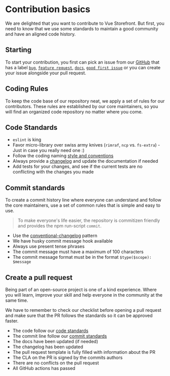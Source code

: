 # Contribution basics

We are delighted that you want to contribute to Vue Storefront. But first, you need to know that we use some standards to maintain a good community and have an aligned code history.

## Starting

To start your contribution, you first can pick an issue from our [GitHub](https://github.com/DivanteLtd/vue-storefront/) that has a label [`bug`](https://github.com/vuestorefront/vue-storefront/issues?q=is%3Aopen+is%3Aissue+label%3Abug), [`feature request`](https://github.com/vuestorefront/vue-storefront/issues?q=is%3Aopen+is%3Aissue+label%3A%22feature+request%22), [`docs`](https://github.com/vuestorefront/vue-storefront/issues?q=is%3Aopen+is%3Aissue+label%3Adocs), [`good first issue`](https://github.com/vuestorefront/vue-storefront/issues?q=is%3Aopen+is%3Aissue+label%3A%22good+first+issue%22) or you can create your issue alongside your pull request.

## Coding Rules

To keep the code base of our repository neat, we apply a set of rules for our contributors. These rules are established by our core maintainers, so you will find an organized code repository no matter where you come.

## Code Standards

- `eslint` is king
- Favor micro-library over swiss army knives (`rimraf`, `ncp` vs. `fs-extra`) - Just in case you really need one :)
- Follow the coding naming [style and conventions](api-design-philosophy.html)
- Always provide a [changelog](creating-changelog.html) and update the documentation if needed
- Add tests for your changes, and see if the current tests are no conflicting with the changes you made

## Commit standards

To create a commit history line where everyone can understand and follow the core maintainers, use a set of common rules that is simple and easy to use.

>To make everyone's life easier, the repository is commitizen friendly and provides the npm run-script `commit`.

- Use the [conventional-changelog](https://github.com/conventional-changelog) pattern
- We have husky commit message hook available
- Always use present tense phrases
- The commit message must have a maximum of 100 characters
- The commit message format must be in the format `$type($scope): $message`

## Create a pull request

Being part of an open-source project is one of a kind experience. Where you will learn, improve your skill and help everyone in the community at the same time.

We have to remember to check our checklist before opening a pull request and make sure that the PR follows the standards so it can be approved faster.

- The code follow our [code standards](#code-standards)
- The commit line follow our [commit standards](#commit-standards)
- The docs have been updated (if needed)
- The changelog has been updated
- The pull request template is fully filled with information about the PR
- The CLA on the PR is signed by the commits authors
- There are no conflicts on the pull request
- All GitHub actions has passed
